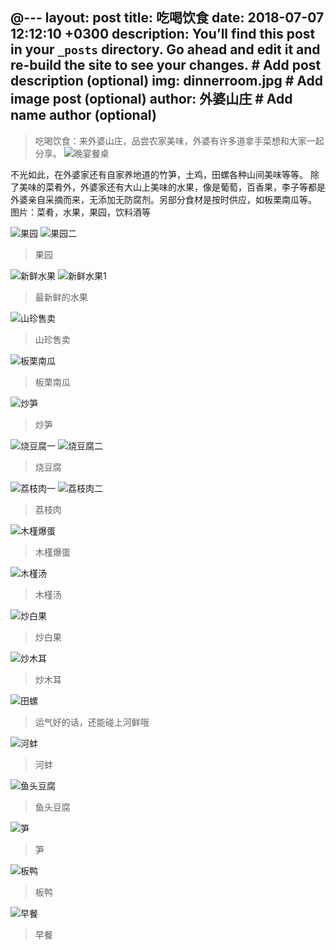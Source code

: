 @---
layout: post
title:  吃喝饮食
date:   2018-07-07 12:12:10 +0300
description: You’ll find this post in your `_posts` directory. Go ahead and edit it and re-build the site to see your changes. # Add post description (optional)
img: dinnerroom.jpg # Add image post (optional)
author: 外婆山庄 # Add name author (optional)
---
>吃喝饮食：来外婆山庄，品尝农家美味，外婆有许多道拿手菜想和大家一起分享。
>![晚宴餐桌]({{site.baseurl}}/assets/img/dinnerroom.jpg)

不光如此，在外婆家还有自家养地道的竹笋，土鸡，田螺各种山间美味等等。
除了美味的菜肴外，外婆家还有大山上美味的水果，像是葡萄，百香果，李子等都是外婆亲自采摘而来，无添加无防腐剂。另部分食材是按时供应，如板栗南瓜等。
图片：菜肴，水果，果园，饮料酒等

![果园]({{site.baseurl}}/assets/img/guoyuan.jpg)
![果园二]({{site.baseurl}}/assets/img/putao2.jpg)
>果园

![新鲜水果]({{site.baseurl}}/assets/img/cai3.jpg)
![新鲜水果1]({{site.baseurl}}/assets/img/putao.jpg)
>最新鲜的水果

![山珍售卖]({{site.baseurl}}/assets/img/around21.jpg)
>山珍售卖

![板栗南瓜]({{site.baseurl}}/assets/img/banli.jpg)
>板栗南瓜

![炒笋]({{site.baseurl}}/assets/img/chaosun.jpg)
>炒笋

![烧豆腐一]({{site.baseurl}}/assets/img/shaodoufu.jpg)
![烧豆腐二]({{site.baseurl}}/assets/img/shaodoufu1.jpg)
>烧豆腐

![荔枝肉一]({{site.baseurl}}/assets/img/lizhi2.jpg)
![荔枝肉二]({{site.baseurl}}/assets/img/lizhi.jpg)
>荔枝肉

![木槿爆蛋]({{site.baseurl}}/assets/img/mujingbaodan.jpg)
>木槿爆蛋

![木槿汤]({{site.baseurl}}/assets/img/mujingtang.jpg)
>木槿汤

![炒白果]({{site.baseurl}}/assets/img/baiguo.jpg)
>炒白果

![炒木耳]({{site.baseurl}}/assets/img/muer.jpg)
>炒木耳

![田螺]({{site.baseurl}}/assets/img/tianluo.jpg)
>运气好的话，还能碰上河鲜哦

![河蚌]({{site.baseurl}}/assets/img/hebeng.jpg)
>河蚌

![鱼头豆腐]({{site.baseurl}}/assets/img/yutou.jpg)
>鱼头豆腐

![笋]({{site.baseurl}}/assets/img/sun.jpg)
>笋

![板鸭]({{site.baseurl}}/assets/img/banya.jpg)
>板鸭

![早餐]({{site.baseurl}}/assets/img/zaocan.jpg)
>早餐
